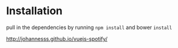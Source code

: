 # Installation

pull in the dependencies by running `npm install` and bower `install`

http://johannesss.github.io/vuejs-spotify/
